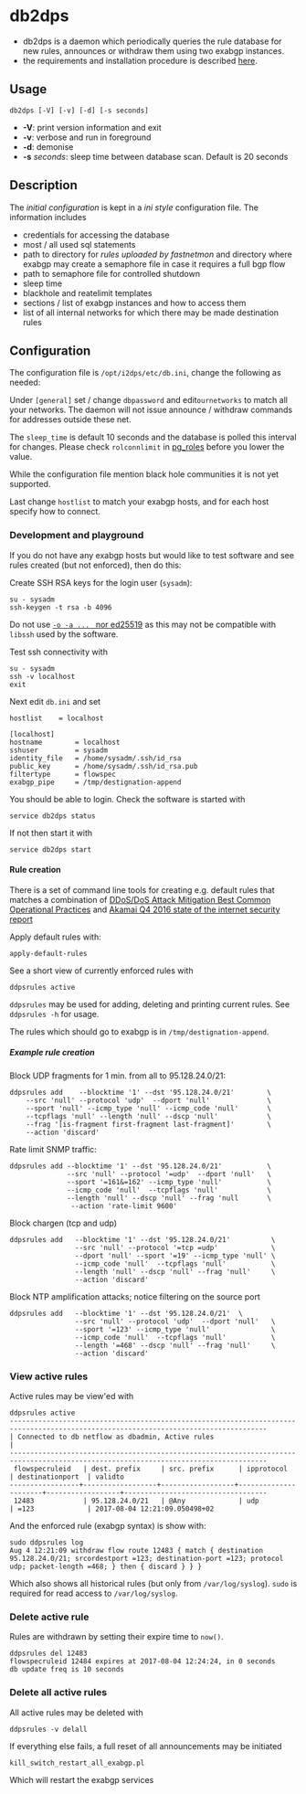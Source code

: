 
# db2dps

  - db2dps is a daemon which periodically queries the rule database for new
    rules, announces or withdraw them using two exabgp instances.
  - the requirements and installation procedure is described
    [here](../docs/ddps-database-server-installation.md).

## Usage
 
  ``db2dps [-V] [-v] [-d] [-s seconds]``
 
   - **-V**: print version information and exit
   - **-v**: verbose and run in foreground
   - **-d**: demonise
   - **-s** _seconds_: sleep time between database scan. Default is 20 seconds
 
## Description

The _initial configuration_ is kept in a _ini style_ configuration file. The
information includes

  - credentials for accessing the database
  - most / all used sql statements
  - path to directory for _rules uploaded by fastnetmon_ and directory where exabgp may create a semaphore file in case it requires a full bgp flow
  - path to semaphore file for controlled shutdown
  - sleep time
  - blackhole and reatelimit templates
  - sections / list of exabgp instances and how to access them
  - list of all internal networks for which there may be made destination rules

## Configuration

The configuration file is `/opt/i2dps/etc/db.ini`, change the following as
needed:

Under `[general]` set / change `dbpassword` and edit`ournetworks` to match all your networks.
The daemon will not issue announce / withdraw commands for addresses outside these net.

The `sleep_time` is default 10 seconds and the database is polled this interval
for changes.  Please check `rolconnlimit` in
[pg_roles](https://www.postgresql.org/docs/current/static/view-pg-roles.html)
before you lower the value.

While the configuration file mention black hole communities it is not yet
supported.

Last change `hostlist` to match your exabgp hosts, and for each host specify how to connect.

### Development and playground
If you do not have any exabgp hosts but would like to test software and see rules
created (but not enforced), then do this:

Create SSH RSA keys for the login user (`sysadm`):

	su - sysadm
	ssh-keygen -t rsa -b 4096

Do not use [`-o -a ... ` nor
ed25519](https://stribika.github.io/2015/01/04/secure-secure-shell.html) as
this may not be compatible with `libssh` used by the software.

Test ssh connectivity with

	su - sysadm
	ssh -v localhost
	exit

Next edit `db.ini` and set

	hostlist	= localhost

	[localhost]
	hostname        = localhost
	sshuser         = sysadm
	identity_file   = /home/sysadm/.ssh/id_rsa
	public_key      = /home/sysadm/.ssh/id_rsa.pub
	filtertype      = flowspec
	exabgp_pipe     = /tmp/destignation-append

You should be able to login. Check the software is started with

	service db2dps status

If not then start it with

	service db2dps start

#### Rule creation 

There is a set of command line tools for creating e.g. default rules that
matches a combination of [DDoS/DoS Attack Mitigation Best Common Operational
Practices](http://nabcop.org/index.php/DDoS-DoS-attack-BCOP) and [Akamai Q4
2016 state of the internet security
report](https://www.akamai.com/us/en/multimedia/documents/state-of-the-internet/q4-2016-state-of-the-internet-security-report.pdf)

Apply default rules with:

	apply-default-rules

See a short view of currently enforced rules with 

	ddpsrules active

`ddpsrules` may be used for adding, deleting and printing current rules. See
`ddpsrules -h` for usage.

The rules which should go to exabgp is in `/tmp/destignation-append`.

##### Example rule creation

Block UDP fragments for 1 min. from all to 95.128.24.0/21:

	ddpsrules add    --blocktime '1' --dst '95.128.24.0/21'        \
        --src 'null' --protocol 'udp'  --dport 'null'              \
        --sport 'null' --icmp_type 'null' --icmp_code 'null'       \
        --tcpflags 'null' --length 'null' --dscp 'null'            \
        --frag '[is-fragment first-fragment last-fragment]'        \
        --action 'discard'
   
Rate limit SNMP traffic:

    ddpsrules add --blocktime '1' --dst '95.128.24.0/21'           \
                  --src 'null' --protocol '=udp'  --dport 'null'   \
                  --sport '=161&=162' --icmp_type 'null'           \
                  --icmp_code 'null'  --tcpflags 'null'            \
                  --length 'null' --dscp 'null' --frag 'null       \
                   --action 'rate-limit 9600'

Block chargen (tcp and udp)
                   
    ddpsrules add   --blocktime '1' --dst '95.128.24.0/21'          \
                    --src 'null' --protocol '=tcp =udp'             \
                    --dport 'null' --sport '=19' --icmp_type 'null' \
                    --icmp_code 'null'  --tcpflags 'null'           \
                    --length 'null' --dscp 'null' --frag 'null'     \
                    --action 'discard'

Block NTP amplification attacks; notice filtering on the source port

    ddpsrules add   --blocktime '1' --dst '95.128.24.0/21'  \
                    --src 'null' --protocol 'udp'  --dport 'null'   \
                    --sport '=123' --icmp_type 'null'               \
                    --icmp_code 'null'  --tcpflags 'null'           \
                    --length '=468' --dscp 'null' --frag 'null'     \
                    --action 'discard'

### View active rules

Active rules may be view'ed with

`````
ddpsrules active
-------------------------------------------------------------------------------------------------------------------------------------
| Connected to db netflow as dbadmin, Active rules                                                                                  |
-------------------------------------------------------------------------------------------------------------------------------------
 flowspecruleid   | dest. prefix     | src. prefix      | ipprotocol           | destinationport  | validto
-----------------+------------------+------------------+----------------------+------------------+-----------------------------------
 12483            | 95.128.24.0/21   | @Any             | udp                  | =123             | 2017-08-04 12:21:09.050498+02

`````

And the enforced rule (exabgp syntax) is show with:

`````
sudo ddpsrules log
Aug 4 12:21:09 withdraw flow route 12483 { match { destination 95.128.24.0/21; srcordestport =123; destination-port =123; protocol udp; packet-length =468; } then { discard } } }

`````
Which also shows all historical rules (but only from `/var/log/syslog`).
`sudo` is required for read access to `/var/log/syslog`.

### Delete active rule

Rules are withdrawn by setting their expire time to `now()`.


`````
ddpsrules del 12483
flowspecruleid 12484 expires at 2017-08-04 12:24:24, in 0 seconds
db update freq is 10 seconds
`````

### Delete all active rules

All active rules may be deleted with

    ddpsrules -v delall

<!-- ddpsrules del `ddpsrules active|awk ' $0 ~ /^-*$/ { next; }; $1 ~ /flowspecruleid/ { next; }; $1 ~ /^[-a-z0-9]+$/ { print $1 }'` -->

If everything else fails, a full reset of all announcements may be initiated

	kill_switch_restart_all_exabgp.pl
	
Which will restart the exabgp services

